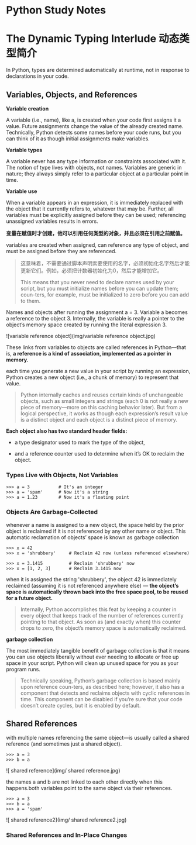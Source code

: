 # Python Study Notes



# The Dynamic Typing Interlude 动态类型简介

In Python, types are determined automatically at runtime, not in response to declarations in your code.

## Variables, Objects, and References

**Variable creation**

 A variable (i.e., name), like a, is created when your code first assigns it a value. Future assignments change the value of the already created name. Technically, Python detects some names before your code runs, but you can think of it as though initial assignments make variables.

**Variable types** 

A variable never has any type information or constraints associated with it. The notion of type lives with objects, not names. Variables are generic in nature; they always simply refer to a particular object at a particular point in time.

**Variable use** 

When a variable appears in an expression, it is immediately replaced with the object that it currently refers to, whatever that may be. Further, all variables must be explicitly assigned before they can be used; referencing unassigned variables results in errors.



**变量在赋值时才创建，他可以引用任何类型的对象，并且必须在引用之前赋值。**

variables are created when assigned, can reference any type of object, and must be assigned before they are referenced.

> 这意味着，不需要通过脚本声明索要使用的名字，必须初始化名字然后才能更新它们。例如，必须把计数器初始化为0，然后才能增加它。
>
> This means that you never need to declare names used by your script, but you must initialize names before you can update them; coun-ters, for example, must be initialized to zero before you can add to them.

Names and objects after running the assignment a = 3. Variable a becomes a reference to the object 3. Internally, the variable is really a pointer to the object’s memory space created by running the literal expression 3.

![variable reference object](img/variable reference object.jpg)



These links from variables to objects are called references in Python—that is, **a reference is a kind of association, implemented as a pointer in memory.**

each time you generate a new value in your script by running an expression, Python creates a new object (i.e., a chunk of memory) to represent that value.

> Python internally caches and reuses certain kinds of unchangeable objects, such as small integers and strings (each 0 is not really a new piece of memory—more on this caching behavior later). But from a logical perspective, it works as though each expression’s result value is a distinct object and each object is a distinct piece of memory.

**Each object also has two standard header fields:** 

- a type designator used to mark the type of the object, 



- and a reference counter used to determine when it’s OK to reclaim the object.



### Types Live with Objects, Not Variables

```
>>> a = 3			# It's an integer
>>> a = 'spam'		# Now it's a string 
>>> a = 1.23		# Now it's a floating point
```



### Objects Are Garbage-Collected

whenever a name is assigned to a new object, the space held by the prior object is reclaimed if it is not referenced by any other name or object. This automatic reclamation of objects’ space is known as garbage collection

```
>>> x = 42
>>> x = 'shrubbery'		# Reclaim 42 now (unless referenced elsewhere)

>>> x = 3.1415		    # Reclaim 'shrubbery' now
>>> x = [1, 2, 3]		# Reclaim 3.1415 now
```

when it is assigned the string 'shrubbery', the object 42 is immediately reclaimed (assuming it is not referenced anywhere else) — **the object’s space is automatically thrown back into the free space pool, to be reused for a future object.**

> Internally, Python accomplishes this feat by keeping a counter in every object that keeps track of the number of references currently pointing to that object. As soon as (and exactly when) this counter drops to zero, the object’s memory space is automatically reclaimed.

**garbage collection**

The most immediately tangible benefit of garbage collection is that it means you can use objects liberally without ever needing to allocate or free up space in your script. Python will clean up unused space for you as your program runs.

> Technically speaking, Python’s garbage collection is based mainly upon reference coun-ters, as described here; however, it also has a component that detects and reclaims objects with cyclic references in time. This component can be disabled if you’re sure that your code doesn’t create cycles, but it is enabled by default.



## Shared References

with multiple names referencing the same object—is usually called a shared reference (and sometimes just a shared object).

```
>>> a = 3
>>> b = a
```

![ shared reference](img/ shared reference.jpg)

the names a and b are not linked to each other directly when this happens.both variables point to the same object via their references.

```
>>> a = 3
>>> b = a
>>> a = 'spam'
```

![ shared reference2](img/ shared reference2.jpg)



### Shared References and In-Place Changes